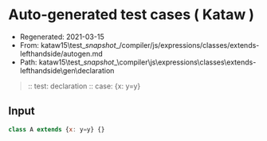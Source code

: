 # Auto-generated test cases ( Kataw )
- Regenerated: 2021-03-15
- From: kataw15\test\__snapshot__/compiler/js/expressions/classes/extends-lefthandside/autogen.md
- Path: kataw15\test\__snapshot__\compiler\js\expressions\classes\extends-lefthandside\gen\declaration
> :: test: declaration
> :: case: {x: y=y}
## Input

`````js
class A extends {x: y=y} {}
`````

